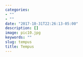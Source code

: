 ```yaml
---
categories:
- ""
- ""
date: "2017-10-31T22:26:13-05:00"
description: []
image: pic10.jpg
keywords: ""
slug: tempus
title: Tempus
---
```

